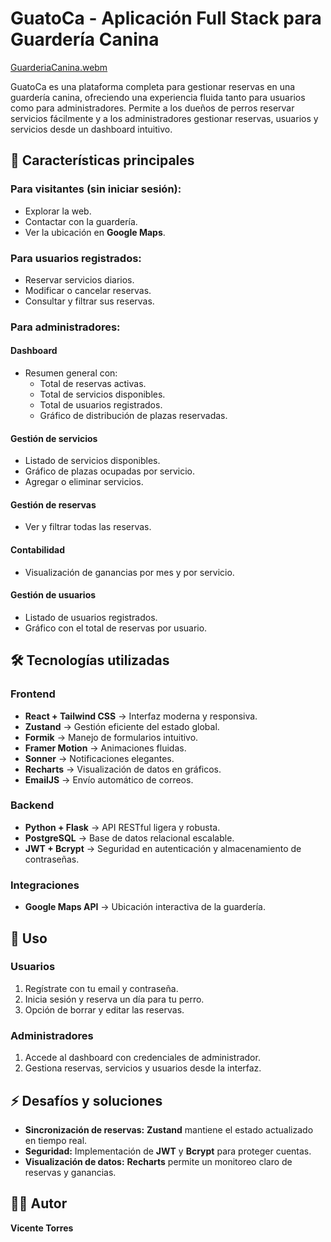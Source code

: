 # GuatoCa - Aplicación Full Stack para Guardería Canina  

[GuarderiaCanina.webm](https://github.com/user-attachments/assets/1f79c472-cae1-4952-882f-3dbd693d0a69)

<p align="center">
  <source src="https://github.com/user-attachments/assets/1f79c472-cae1-4952-882f-3dbd693d0a69" alt="Demostración App de GuatoCa">
</p>


GuatoCa es una plataforma completa para gestionar reservas en una guardería canina, ofreciendo una experiencia fluida tanto para usuarios como para administradores. Permite a los dueños de perros reservar servicios fácilmente y a los administradores gestionar reservas, usuarios y servicios desde un dashboard intuitivo.  

## 🚀 Características principales  

### **Para visitantes (sin iniciar sesión):**  
- Explorar la web.  
- Contactar con la guardería.  
- Ver la ubicación en **Google Maps**.  

### **Para usuarios registrados:**  
- Reservar servicios diarios.  
- Modificar o cancelar reservas.  
- Consultar y filtrar sus reservas.  

### **Para administradores:**  
#### **Dashboard**  
- Resumen general con:  
  - Total de reservas activas.  
  - Total de servicios disponibles.  
  - Total de usuarios registrados.  
  - Gráfico de distribución de plazas reservadas.  

#### **Gestión de servicios**  
- Listado de servicios disponibles.  
- Gráfico de plazas ocupadas por servicio.  
- Agregar o eliminar servicios.  

#### **Gestión de reservas**  
- Ver y filtrar todas las reservas.  

#### **Contabilidad**  
- Visualización de ganancias por mes y por servicio.  

#### **Gestión de usuarios**  
- Listado de usuarios registrados.  
- Gráfico con el total de reservas por usuario.  

## 🛠️ Tecnologías utilizadas  

### **Frontend**  
- **React + Tailwind CSS** → Interfaz moderna y responsiva.  
- **Zustand** → Gestión eficiente del estado global.  
- **Formik** → Manejo de formularios intuitivo.  
- **Framer Motion** → Animaciones fluidas.  
- **Sonner** → Notificaciones elegantes.  
- **Recharts** → Visualización de datos en gráficos.  
- **EmailJS** → Envío automático de correos.  

### **Backend**  
- **Python + Flask** → API RESTful ligera y robusta.  
- **PostgreSQL** → Base de datos relacional escalable.  
- **JWT + Bcrypt** → Seguridad en autenticación y almacenamiento de contraseñas.  

### **Integraciones**  
- **Google Maps API** → Ubicación interactiva de la guardería.  

## 📌 Uso  

### **Usuarios**  
1. Regístrate con tu email y contraseña.  
2. Inicia sesión y reserva un día para tu perro.  
3. Opción de borrar y editar las reservas.  

### **Administradores**  
1. Accede al dashboard con credenciales de administrador.  
2. Gestiona reservas, servicios y usuarios desde la interfaz.  

## ⚡ Desafíos y soluciones  
- **Sincronización de reservas:** **Zustand** mantiene el estado actualizado en tiempo real.  
- **Seguridad:** Implementación de **JWT** y **Bcrypt** para proteger cuentas.  
- **Visualización de datos:** **Recharts** permite un monitoreo claro de reservas y ganancias.  

## 👨‍💻 Autor  
**Vicente Torres**
